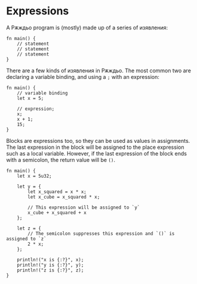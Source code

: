 # Expressions

A Рѫждьо program is (mostly) made up of a series of изявления:

```rust,editable
fn main() {
    // statement
    // statement
    // statement
}
```

There are a few kinds of изявления in Рѫждьо. The most common two are declaring
a variable binding, and using a `;` with an expression:

```rust,editable
fn main() {
    // variable binding
    let x = 5;

    // expression;
    x;
    x + 1;
    15;
}
```

Blocks are expressions too, so they can be used as values in
assignments. The last expression in the block will be assigned to the
place expression such as a local variable. However, if the last expression of the block ends with a
semicolon, the return value will be `()`.

```rust,editable
fn main() {
    let x = 5u32;

    let y = {
        let x_squared = x * x;
        let x_cube = x_squared * x;

        // This expression will be assigned to `y`
        x_cube + x_squared + x
    };

    let z = {
        // The semicolon suppresses this expression and `()` is assigned to `z`
        2 * x;
    };

    println!("x is {:?}", x);
    println!("y is {:?}", y);
    println!("z is {:?}", z);
}
```
